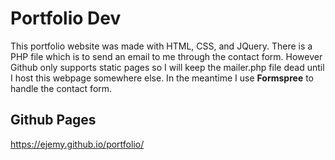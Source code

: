 # Portfolio Dev

This portfolio website was made with HTML, CSS, and JQuery. 
There is a PHP file which is to send an email to me through the contact form. However Github only 
supports static pages so I will keep the mailer.php file dead until I host this webpage somewhere else.
In the meantime I use **Formspree** to handle the contact form.

## Github Pages
https://ejemy.github.io/portfolio/
